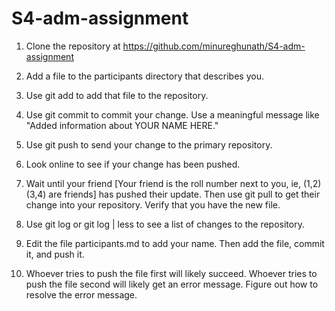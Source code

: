 # S4-adm-assignment

1. Clone the repository at https://github.com/minureghunath/S4-adm-assignment

2. Add a file to the participants directory that describes you.

3. Use git add to add that file to the repository.

4. Use git commit to commit your change. Use a meaningful message like "Added information about YOUR NAME HERE."

5. Use git push to send your change to the primary repository.

6. Look online to see if your change has been pushed.

7. Wait until your friend [Your friend is the roll number next to you, ie, (1,2) (3,4) are friends] has pushed their update. Then use git pull to get their change into your repository. Verify that you have the new file.

8. Use git log or git log | less to see a list of changes to the repository.

9. Edit the file participants.md to add your name. Then add the file, commit it, and push it.

10. Whoever tries to push the file first will likely succeed. Whoever tries to push the file second will likely get an error message. Figure out how to resolve the error message.
